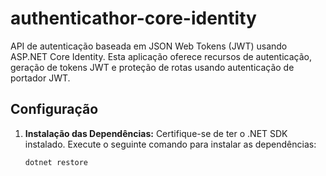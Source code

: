 # authenticathor-core-identity

API de autenticação baseada em JSON Web Tokens (JWT) usando ASP.NET Core Identity. Esta aplicação oferece recursos de autenticação, geração de tokens JWT e proteção de rotas usando autenticação de portador JWT.

## Configuração

1. **Instalação das Dependências:**
   Certifique-se de ter o .NET SDK instalado. Execute o seguinte comando para instalar as dependências:
   ```bash
   dotnet restore

